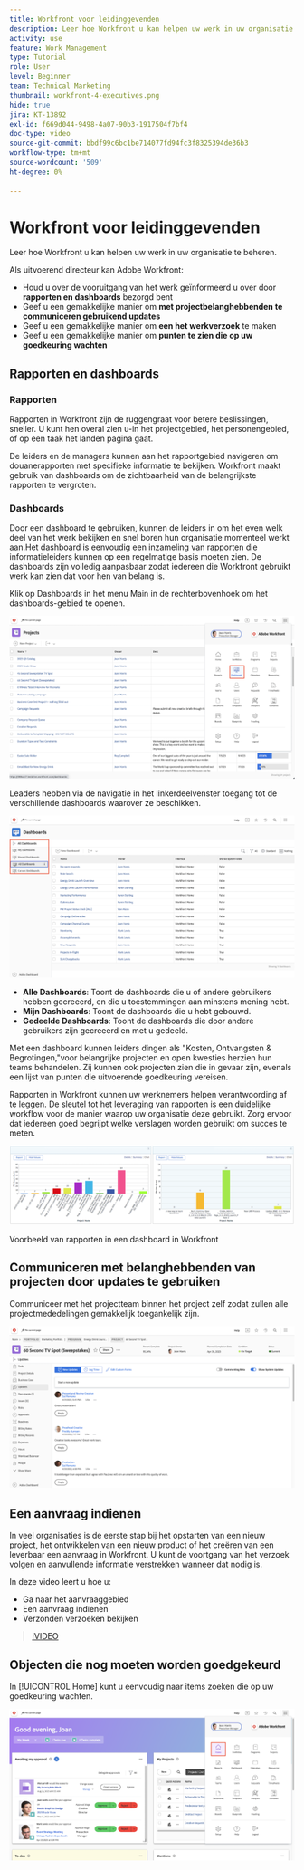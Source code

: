 ```yaml
---
title: Workfront voor leidinggevenden
description: Leer hoe Workfront u kan helpen uw werk in uw organisatie te beheren.
activity: use
feature: Work Management
type: Tutorial
role: User
level: Beginner
team: Technical Marketing
thumbnail: workfront-4-executives.png
hide: true
jira: KT-13892
exl-id: f669d044-9498-4a07-90b3-1917504f7bf4
doc-type: video
source-git-commit: bbdf99c6bc1be714077fd94fc3f8325394de36b3
workflow-type: tm+mt
source-wordcount: '509'
ht-degree: 0%

---
```


# Workfront voor leidinggevenden

Leer hoe Workfront u kan helpen uw werk in uw organisatie te beheren.

Als uitvoerend directeur kan Adobe Workfront:

* Houd u over de vooruitgang van het werk geïnformeerd u over door **rapporten en dashboards** bezorgd bent
* Geef u een gemakkelijke manier om **met projectbelanghebbenden te communiceren gebruikend updates**
* Geef u een gemakkelijke manier om **een het werkverzoek** te maken
* Geef u een gemakkelijke manier om **punten te zien die op uw goedkeuring wachten**

## Rapporten en dashboards

### Rapporten

Rapporten in Workfront zijn de ruggengraat voor betere beslissingen, sneller. U kunt hen overal zien u-in het projectgebied, het personengebied, of op een taak het landen pagina gaat.

De leiders en de managers kunnen aan het rapportgebied navigeren om douanerapporten met specifieke informatie te bekijken. Workfront maakt gebruik van dashboards om de zichtbaarheid van de belangrijkste rapporten te vergroten.

### Dashboards

Door een dashboard te gebruiken, kunnen de leiders in om het even welk deel van het werk bekijken en snel boren hun organisatie momenteel werkt aan.Het dashboard is eenvoudig een inzameling van rapporten die informatieleiders kunnen op een regelmatige basis moeten zien. De dashboards zijn volledig aanpasbaar zodat iedereen die Workfront gebruikt werk kan zien dat voor hen van belang is.

Klik op Dashboards in het menu Main in de rechterbovenhoek om het dashboards-gebied te openen.

![ een beeld van de optie van Dashboards in het belangrijkste menu ](assets/workfront-4-executives-1.png)

Leaders hebben via de navigatie in het linkerdeelvenster toegang tot de verschillende dashboards waarover ze beschikken.

![ een beeld van de pagina van Dashboards ](assets/workfront-4-executives-2.png)

* **Alle Dashboards**: Toont de dashboards die u of andere gebruikers hebben gecreeerd, en die u toestemmingen aan minstens mening hebt.
* **Mijn Dashboards**: Toont de dashboards die u hebt gebouwd.
* **Gedeelde Dashboards**: Toont de dashboards die door andere gebruikers zijn gecreeerd en met u gedeeld.

Met een dashboard kunnen leiders dingen als &quot;Kosten, Ontvangsten &amp; Begrotingen,&quot;voor belangrijke projecten en open kwesties herzien hun teams behandelen. Zij kunnen ook projecten zien die in gevaar zijn, evenals een lijst van punten die uitvoerende goedkeuring vereisen.

Rapporten in Workfront kunnen uw werknemers helpen verantwoording af te leggen. De sleutel tot het leveraging van rapporten is een duidelijke workflow voor de manier waarop uw organisatie deze gebruikt. Zorg ervoor dat iedereen goed begrijpt welke verslagen worden gebruikt om succes te meten.

![ Voorbeeld van rapporten in een Dashboard in Workfront ](assets/workfront-4-executives-3.png)

Voorbeeld van rapporten in een dashboard in Workfront

## Communiceren met belanghebbenden van projecten door updates te gebruiken

Communiceer met het projectteam binnen het project zelf zodat zullen alle projectmededelingen gemakkelijk toegankelijk zijn.

![ een beeld van de pagina van Updates ](assets/workfront-4-executives-4.png)


## Een aanvraag indienen

In veel organisaties is de eerste stap bij het opstarten van een nieuw project, het ontwikkelen van een nieuw product of het creëren van een leverbaar een aanvraag in Workfront. U kunt de voortgang van het verzoek volgen en aanvullende informatie verstrekken wanneer dat nodig is.

In deze video leert u hoe u:

* Ga naar het aanvraaggebied
* Een aanvraag indienen
* Verzonden verzoeken bekijken

>[!VIDEO](https://video.tv.adobe.com/v/336092/?quality=12&learn=on&enablevpops=1)

## Objecten die nog moeten worden goedgekeurd

In [!UICONTROL Home] kunt u eenvoudig naar items zoeken die op uw goedkeuring wachten.

![ een beeld van de Homepage ](assets/workfront-4-executives-5.png)


